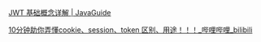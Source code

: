 [JWT 基础概念详解 | JavaGuide](https://javaguide.cn/system-design/security/jwt-intro.html)





[10分钟助你弄懂cookie、session、token 区别、用途！！！_哔哩哔哩_bilibili](https://www.bilibili.com/video/BV1at421G7YC/?spm_id_from=333.1007.tianma.2-2-5.click&vd_source=52cd9a9deff2e511c87ff028e3bb01d2)